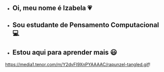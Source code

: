 - ## Oi, meu nome é Izabela 💗
- ## Sou estudante de Pensamento Computacional 💻
- ## Estou aqui para aprender mais 😃

https://media1.tenor.com/m/Y2dvFI9XnPYAAAAC/rapunzel-tangled.gif!
